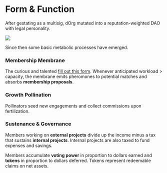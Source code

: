# Form & Function

After gestating as a multisig, dOrg mutated into a reputation-weighted DAO with legal personality.

![](../.gitbook/assets/artboard.png)

Since then some basic metabolic processes have emerged.

### Membership Membrane 

The curious and talented [fill out this form](https://dorgtech.typeform.com/to/a1rMob). Whenever anticipated workload &gt; capacity, the membrane emits pheromones to potential matches and absorbs **membership proposals**.

### Growth Pollination

Pollinators seed new engagements and collect commissions upon fertilization.

### Sustenance & Governance

Members working on **external projects** divide up the income minus a tax that sustains **internal projects**. Internal projects are also taxed to fund expenses and savings.

Members accumulate **voting power** in proportion to dollars earned and **tokens** in proportion to dollars deferred. Tokens represent redeemable claims on net assets.

